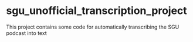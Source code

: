 # sgu_unofficial_transcription_project
This project contains some code for automatically transcribing the SGU podcast into text
